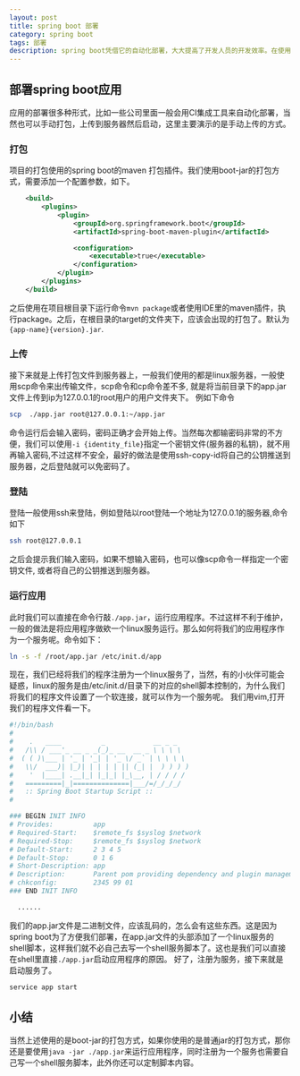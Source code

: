 ```yaml
---
layout: post
title: spring boot 部署
category: spring boot
tags: 部署
description: spring boot凭借它的自动化部署，大大提高了开发人员的开发效率。在使用它来开发服务器应用程序的时候，它默认包含了tomcat, 不需要额外的下载配置tomcat, 非常方便。其打包的时候也可以选择jar和war两种方式。jar内部包含了tomcat可以直接启动，此外还有boot-jar的打包方式，可以直接在命令行启动。
---
```


## 部署spring boot应用

应用的部署很多种形式，比如一些公司里面一般会用CI集成工具来自动化部署，当然也可以手动打包，上传到服务器然后启动，这里主要演示的是手动上传的方式。

### 打包

项目的打包使用的spring boot的maven 打包插件。我们使用boot-jar的打包方式，需要添加一个配置参数，如下。

```xml
    <build>
        <plugins>
            <plugin>
                <groupId>org.springframework.boot</groupId>
                <artifactId>spring-boot-maven-plugin</artifactId>

                <configuration>
                    <executable>true</executable>
                </configuration>
            </plugin>
        </plugins>
    </build>
```

之后使用在项目根目录下运行命令`mvn package`或者使用IDE里的maven插件，执行package。之后，在根目录的target的文件夹下，应该会出现的打包了。默认为`{app-name}{version}.jar`.

### 上传

接下来就是上传打包文件到服务器上，一般我们使用的都是linux服务器，一般使用scp命令来出传输文件，scp命令和cp命令差不多, 就是将当前目录下的app.jar文件上传到ip为127.0.0.1的root用户的用户文件夹下。
例如下命令

```bash
scp  ./app.jar root@127.0.0.1:~/app.jar
```

命令运行后会输入密码，密码正确才会开始上传。当然每次都输密码非常的不方便，我们可以使用`-i {identity_file}`指定一个密钥文件(服务器的私钥)，就不用再输入密码,不过这样不安全，最好的做法是使用ssh-copy-id将自己的公钥推送到服务器，之后登陆就可以免密码了。

### 登陆

登陆一般使用ssh来登陆，例如登陆以root登陆一个地址为127.0.0.1的服务器,命令如下

```bash
ssh root@127.0.0.1
```

之后会提示我们输入密码，如果不想输入密码，也可以像scp命令一样指定一个密钥文件, 或者将自己的公钥推送到服务器。

### 运行应用

此时我们可以直接在命令行敲`./app.jar`，运行应用程序。不过这样不利于维护，一般的做法是将应用程序做欸一个linux服务运行。那么如何将我们的应用程序作为一个服务呢。命令如下：

```bash
ln -s -f /root/app.jar /etc/init.d/app
```

现在，我们已经将我们的程序注册为一个linux服务了，当然，有的小伙伴可能会疑惑，linux的服务是由/etc/init.d/目录下的对应的shell脚本控制的，为什么我们将我们的程序文件设置了一个软连接，就可以作为一个服务呢。
我们用vim,打开我们的程序文件看一下。

```bash
#!/bin/bash
#
#    .   ____          _            __ _ _
#   /\\ / ___'_ __ _ _(_)_ __  __ _ \ \ \ \
#  ( ( )\___ | '_ | '_| | '_ \/ _` | \ \ \ \
#   \\/  ___)| |_)| | | | | || (_| |  ) ) ) )
#    '  |____| .__|_| |_|_| |_\__, | / / / /
#   =========|_|==============|___/=/_/_/_/
#   :: Spring Boot Startup Script ::
#

### BEGIN INIT INFO
# Provides:          app
# Required-Start:    $remote_fs $syslog $network
# Required-Stop:     $remote_fs $syslog $network
# Default-Start:     2 3 4 5
# Default-Stop:      0 1 6
# Short-Description: app
# Description:       Parent pom providing dependency and plugin management for applications built with Maven
# chkconfig:         2345 99 01
### END INIT INFO

  ......
```

我们的app.jar文件是二进制文件，应该乱码的，怎么会有这些东西。这是因为spring boot为了方便我们部署，在app.jar文件的头部添加了一个linux服务的shell脚本，这样我们就不必自己去写一个shell服务脚本了。这也是我们可以直接在shell里直接`./app.jar`启动应用程序的原因。
好了，注册为服务，接下来就是启动服务了。

```bash
service app start
```

## 小结

当然上述使用的是boot-jar的打包方式，如果你使用的是普通jar的打包方式，那你还是要使用`java -jar ./app.jar`来运行应用程序，同时注册为一个服务也需要自己写一个shell服务脚本，此外你还可以定制脚本内容。
